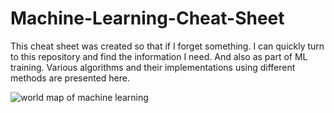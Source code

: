 # Machine-Learning-Cheat-Sheet

This cheat sheet was created so that if I forget something.
I can quickly turn to this repository and find the information I need. 
And also as part of ML training. Various algorithms and their implementations using different methods are presented here.


![world map of machine learning](https://github.com/posyd0moika/Machine-Learning-Cheat-Sheet/assets/94396766/7a3d80fa-9478-4416-b54b-f1eb1c12d585)
